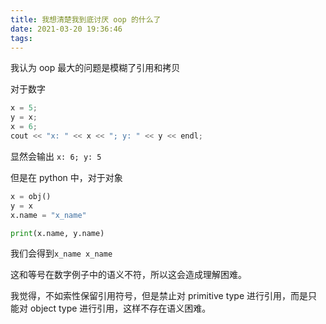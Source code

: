 ```yaml
---
title: 我想清楚我到底讨厌 oop 的什么了
date: 2021-03-20 19:36:46
tags:
---
```


我认为 oop 最大的问题是模糊了引用和拷贝

对于数字

```cpp
x = 5;
y = x;
x = 6;
cout << "x: " << x << "; y: " << y << endl;
```

显然会输出 `x: 6; y: 5`

但是在 python 中，对于对象

```python
x = obj()
y = x
x.name = "x_name"

print(x.name, y.name)
```

我们会得到`x_name x_name`

这和等号在数字例子中的语义不符，所以这会造成理解困难。

我觉得，不如索性保留引用符号，但是禁止对 primitive type 进行引用，而是只能对 object type 进行引用，这样不存在语义困难。

